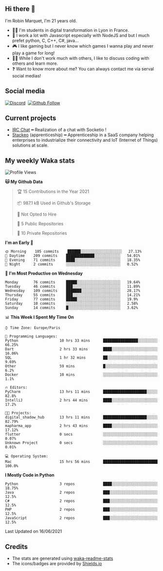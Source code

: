 ## Hi there 👋

I'm Robin Marquet, I'm 21 years old.

- 👨‍💻 I'm students in digital transformation in Lyon in France.
- 🌱 I work a lot with Javascript especially with NodeJS and but I much prefet python, C, C++, C#, java...
- 🎮 I like gaming but I never know which games I wanna play and never play a game for long!
- 👯‍♀️ While I don't work much with others, I like to discuss coding with others and learn more.
- ❓ Want to know more about me? You can always contact me via serval social medias!

## Social media

[![Discord](https://img.shields.io/discord/759460462105854022?label=rmarquet%232048&style=for-the-badge&logo=discord&logoColor=ffffff)](https://github.com/rmarquet21)
‎‎ [![Github Follow](https://img.shields.io/github/followers/rmarquet21?logo=github&logoColor=ffffff&style=for-the-badge)](https://github.com/rmarquet21)

## Current projects

- [IRC Chat](https://socket.io/) ━ Realization of a chat with Socketio !
- [Stackeo](https://www.stackeo.io/) (apprenticeship) ━ Apprenticeship in a SaaS company helping enterprises to industrialize their connectivity and IoT (Internet of Things) solutions at scale.

## My weekly Waka stats

<!--START_SECTION:waka-->
![Profile Views](http://img.shields.io/badge/Profile%20Views-12-blue)

**🐱 My Github Data** 

> 🏆 15 Contributions in the Year 2021
 > 
> 📦 987.1 kB Used in Github's Storage 
 > 
> 🚫 Not Opted to Hire
 > 
> 📜 5 Public Repositories 
 > 
> 🔑 10 Private Repositories  
 > 
**I'm an Early 🐤** 

```text
🌞 Morning    105 commits    ██████░░░░░░░░░░░░░░░░░░░   27.13% 
🌆 Daytime    209 commits    █████████████░░░░░░░░░░░░   54.01% 
🌃 Evening    71 commits     ████░░░░░░░░░░░░░░░░░░░░░   18.35% 
🌙 Night      2 commits      ░░░░░░░░░░░░░░░░░░░░░░░░░   0.52%

```
📅 **I'm Most Productive on Wednesday** 

```text
Monday       76 commits     █████░░░░░░░░░░░░░░░░░░░░   19.64% 
Tuesday      46 commits     ███░░░░░░░░░░░░░░░░░░░░░░   11.89% 
Wednesday    109 commits    ███████░░░░░░░░░░░░░░░░░░   28.17% 
Thursday     55 commits     ███░░░░░░░░░░░░░░░░░░░░░░   14.21% 
Friday       77 commits     █████░░░░░░░░░░░░░░░░░░░░   19.9% 
Saturday     10 commits     ░░░░░░░░░░░░░░░░░░░░░░░░░   2.58% 
Sunday       14 commits     █░░░░░░░░░░░░░░░░░░░░░░░░   3.62%

```


📊 **This Week I Spent My Time On** 

```text
⌚︎ Time Zone: Europe/Paris

💬 Programming Languages: 
Python                   10 hrs 33 mins      ████████████████░░░░░░░░░   66.25% 
Dart                     2 hrs 33 mins       ████░░░░░░░░░░░░░░░░░░░░░   16.06% 
SQL                      1 hr 32 mins        ██░░░░░░░░░░░░░░░░░░░░░░░   9.69% 
Other                    59 mins             █░░░░░░░░░░░░░░░░░░░░░░░░   6.2% 
Docker                   10 mins             ░░░░░░░░░░░░░░░░░░░░░░░░░   1.1%

🔥 Editors: 
PyCharm                  13 hrs 11 mins      ████████████████████░░░░░   82.8% 
IntelliJ                 2 hrs 44 mins       ████░░░░░░░░░░░░░░░░░░░░░   17.2%

🐱‍💻 Projects: 
digital_shadow_hub       13 hrs 11 mins      ████████████████████░░░░░   82.79% 
mapharma_app             2 hrs 43 mins       ████░░░░░░░░░░░░░░░░░░░░░   17.12% 
flutter                  0 secs              ░░░░░░░░░░░░░░░░░░░░░░░░░   0.07% 
Unknown Project          0 secs              ░░░░░░░░░░░░░░░░░░░░░░░░░   0.01%

💻 Operating System: 
Mac                      15 hrs 56 mins      █████████████████████████   100.0%

```

**I Mostly Code in Python** 

```text
Python                   3 repos             ████░░░░░░░░░░░░░░░░░░░░░   18.75% 
Java                     2 repos             ███░░░░░░░░░░░░░░░░░░░░░░   12.5% 
C#                       2 repos             ███░░░░░░░░░░░░░░░░░░░░░░   12.5% 
PHP                      2 repos             ███░░░░░░░░░░░░░░░░░░░░░░   12.5% 
JavaScript               2 repos             ███░░░░░░░░░░░░░░░░░░░░░░   12.5%

```



 Last Updated on 16/06/2021
<!--END_SECTION:waka-->

## Credits

- The stats are generated using [waka-readme-stats](https://github.com/anmol098/waka-readme-stats)
- The icons/badges are provided by [Shields.io](https://shields.io/)
